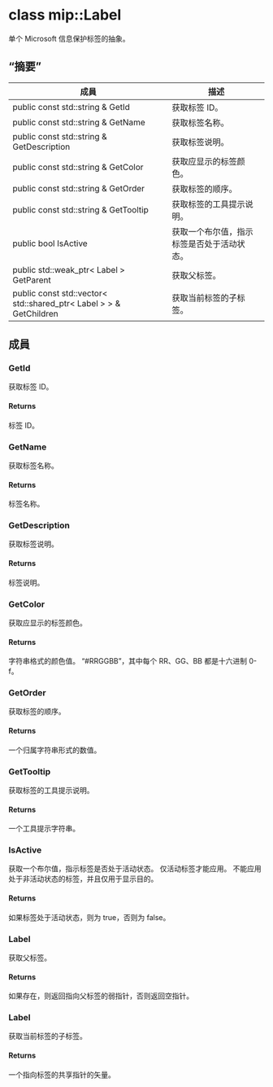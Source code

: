 # <a name="class-miplabel"></a>class mip::Label 
单个 Microsoft 信息保护标签的抽象。
## <a name="summary"></a>“摘要”
 成員                        | 描述                                
--------------------------------|---------------------------------------------
public const std::string & GetId | 获取标签 ID。
public const std::string & GetName | 获取标签名称。
public const std::string & GetDescription | 获取标签说明。
public const std::string & GetColor | 获取应显示的标签颜色。
public const std::string & GetOrder | 获取标签的顺序。
public const std::string & GetTooltip | 获取标签的工具提示说明。
public bool IsActive | 获取一个布尔值，指示标签是否处于活动状态。
public std::weak_ptr< Label > GetParent | 获取父标签。
public const std::vector< std::shared_ptr< Label > > & GetChildren | 获取当前标签的子标签。
## <a name="members"></a>成員
### <a name="getid"></a>GetId
获取标签 ID。
#### <a name="returns"></a>Returns
标签 ID。
### <a name="getname"></a>GetName
获取标签名称。
#### <a name="returns"></a>Returns
标签名称。
### <a name="getdescription"></a>GetDescription
获取标签说明。
#### <a name="returns"></a>Returns
标签说明。
### <a name="getcolor"></a>GetColor
获取应显示的标签颜色。
#### <a name="returns"></a>Returns
字符串格式的颜色值。 “#RRGGBB”，其中每个 RR、GG、BB 都是十六进制 0-f。
### <a name="getorder"></a>GetOrder
获取标签的顺序。
#### <a name="returns"></a>Returns
一个归属字符串形式的数值。
### <a name="gettooltip"></a>GetTooltip
获取标签的工具提示说明。
#### <a name="returns"></a>Returns
一个工具提示字符串。
### <a name="isactive"></a>IsActive
获取一个布尔值，指示标签是否处于活动状态。
仅活动标签才能应用。 不能应用处于非活动状态的标签，并且仅用于显示目的。 
#### <a name="returns"></a>Returns
如果标签处于活动状态，则为 true，否则为 false。
### <a name="label"></a>Label
获取父标签。
#### <a name="returns"></a>Returns
如果存在，则返回指向父标签的弱指针，否则返回空指针。
### <a name="label"></a>Label
获取当前标签的子标签。
#### <a name="returns"></a>Returns
一个指向标签的共享指针的矢量。